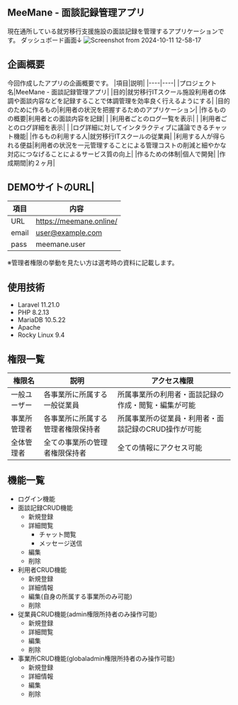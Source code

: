 ## MeeMane - 面談記録管理アプリ
現在通所している就労移行支援施設の面談記録を管理するアプリケーションです。
ダッシュボード画面↓
![Screenshot from 2024-10-11 12-58-17](https://github.com/user-attachments/assets/3dd48828-4cb4-4170-8f2e-4bbe9a82b226)

## 企画概要
今回作成したアプリの企画概要です。
|項目|説明|
|----|----|
|プロジェクト名|MeeMane - 面談記録管理アプリ|
|目的|就労移行ITスクール施設利用者の体調や面談内容などを記録することで体調管理を効率良く行えるようにする|
|目的のために作るもの|利用者の状況を把握するためのアプリケーション|
|作るものの概要|利用者との面談内容を記録|
|              |利用者ごとのログ一覧を表示|
|              |利用者ごとのログ詳細を表示|
|              |ログ詳細に対してインタラクティブに議論できるチャット機能|
|作るもの利用する人|就労移行ITスクールの従業員|
|利用する人が得られる便益|利用者の状況を一元管理することによる管理コストの削減と細やかな対応につなげることによるサービス質の向上|
|作るための体制|個人で開発|
|作成期間|約２ヶ月|
## DEMOサイトのURL|
|項目|内容|
|----|----|
|URL|https://meemane.online/|
|email|user@example.com|
|pass|meemane.user|
※管理者権限の挙動を見たい方は選考時の資料に記載します。
## 使用技術
- Laravel 11.21.0
- PHP 8.2.13
- MariaDB 10.5.22
- Apache
- Rocky Linux 9.4
## 権限一覧
|権限名|説明|アクセス権限|
|----|----|----|
|一般ユーザー|各事業所に所属する一般従業員|所属事業所の利用者・面談記録の作成・閲覧・編集が可能|
|事業所管理者|各事業所に所属する管理者権限保持者|所属事業所の従業員・利用者・面談記録のCRUD操作が可能|
|全体管理者|全ての事業所の管理者権限保持者|全ての情報にアクセス可能|
## 機能一覧
- ログイン機能
- 面談記録CRUD機能
    - 新規登録
    - 詳細閲覧
        - チャット閲覧
        - メッセージ送信
    - 編集
    - 削除
- 利用者CRUD機能
    - 新規登録
    - 詳細情報
    - 編集(自身の所属する事業所のみ可能)
    - 削除
- 従業員CRUD機能(admin権限所持者のみ操作可能)
    - 新規登録
    - 詳細閲覧
    - 編集
    - 削除
- 事業所CRUD機能(globaladmin権限所持者のみ操作可能)
    - 新規登録
    - 詳細情報
    - 編集
    - 削除
